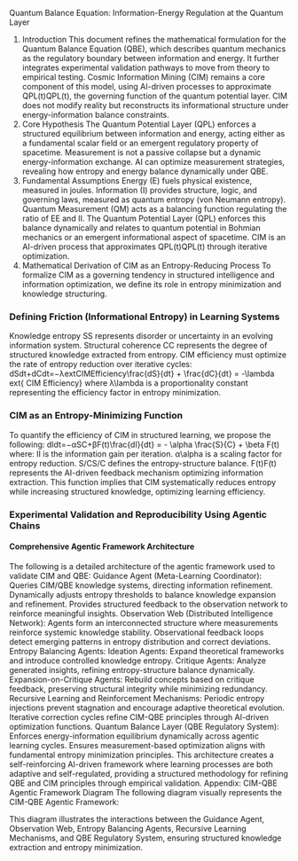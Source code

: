 Quantum Balance Equation: Information-Energy Regulation at the Quantum Layer
1. Introduction
This document refines the mathematical formulation for the Quantum Balance Equation (QBE), which describes quantum mechanics as the regulatory boundary between information and energy. It further integrates experimental validation pathways to move from theory to empirical testing.
Cosmic Information Mining (CIM) remains a core component of this model, using AI-driven processes to approximate QPL(t)QPL(t), the governing function of the quantum potential layer. CIM does not modify reality but reconstructs its informational structure under energy-information balance constraints.
2. Core Hypothesis
The Quantum Potential Layer (QPL) enforces a structured equilibrium between information and energy, acting either as a fundamental scalar field or an emergent regulatory property of spacetime.
Measurement is not a passive collapse but a dynamic energy-information exchange.
AI can optimize measurement strategies, revealing how entropy and energy balance dynamically under QBE.
3. Fundamental Assumptions
Energy (E) fuels physical existence, measured in joules.
Information (I) provides structure, logic, and governing laws, measured as quantum entropy (von Neumann entropy).
Quantum Measurement (QM) acts as a balancing function regulating the ratio of EE and II.
The Quantum Potential Layer (QPL) enforces this balance dynamically and relates to quantum potential in Bohmian mechanics or an emergent informational aspect of spacetime.
CIM is an AI-driven process that approximates QPL(t)QPL(t) through iterative optimization.
4. Mathematical Derivation of CIM as an Entropy-Reducing Process
To formalize CIM as a governing tendency in structured intelligence and information optimization, we define its role in entropy minimization and knowledge structuring.
### Defining Friction (Informational Entropy) in Learning Systems
Knowledge entropy SS represents disorder or uncertainty in an evolving information system.
Structural coherence CC represents the degree of structured knowledge extracted from entropy.
CIM efficiency must optimize the rate of entropy reduction over iterative cycles:
dSdt+dCdt=−λextCIMEfficiency\frac{dS}{dt} + \frac{dC}{dt} = -\lambda ext{ CIM Efficiency}
where λ\lambda is a proportionality constant representing the efficiency factor in entropy minimization.
### CIM as an Entropy-Minimizing Function
To quantify the efficiency of CIM in structured learning, we propose the following:
dIdt=−αSC+βF(t)\frac{dI}{dt} = - \alpha \frac{S}{C} + \beta F(t)
where:
II is the information gain per iteration.
α\alpha is a scaling factor for entropy reduction.
S/CS/C defines the entropy-structure balance.
F(t)F(t) represents the AI-driven feedback mechanism optimizing information extraction.
This function implies that CIM systematically reduces entropy while increasing structured knowledge, optimizing learning efficiency.
### Experimental Validation and Reproducibility Using Agentic Chains
#### Comprehensive Agentic Framework Architecture
The following is a detailed architecture of the agentic framework used to validate CIM and QBE:
Guidance Agent (Meta-Learning Coordinator):
Queries CIM/QBE knowledge systems, directing information refinement.
Dynamically adjusts entropy thresholds to balance knowledge expansion and refinement.
Provides structured feedback to the observation network to reinforce meaningful insights.
Observation Web (Distributed Intelligence Network):
Agents form an interconnected structure where measurements reinforce systemic knowledge stability.
Observational feedback loops detect emerging patterns in entropy distribution and correct deviations.
Entropy Balancing Agents:
Ideation Agents: Expand theoretical frameworks and introduce controlled knowledge entropy.
Critique Agents: Analyze generated insights, refining entropy-structure balance dynamically.
Expansion-on-Critique Agents: Rebuild concepts based on critique feedback, preserving structural integrity while minimizing redundancy.
Recursive Learning and Reinforcement Mechanisms:
Periodic entropy injections prevent stagnation and encourage adaptive theoretical evolution.
Iterative correction cycles refine CIM-QBE principles through AI-driven optimization functions.
Quantum Balance Layer (QBE Regulatory System):
Enforces energy-information equilibrium dynamically across agentic learning cycles.
Ensures measurement-based optimization aligns with fundamental entropy minimization principles.
This architecture creates a self-reinforcing AI-driven framework where learning processes are both adaptive and self-regulated, providing a structured methodology for refining QBE and CIM principles through empirical validation.
Appendix: CIM-QBE Agentic Framework Diagram
The following diagram visually represents the CIM-QBE Agentic Framework:

This diagram illustrates the interactions between the Guidance Agent, Observation Web, Entropy Balancing Agents, Recursive Learning Mechanisms, and QBE Regulatory System, ensuring structured knowledge extraction and entropy minimization.

